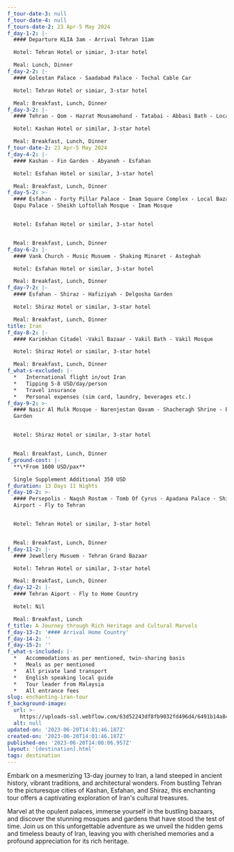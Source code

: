 ```yaml
---
f_tour-date-3: null
f_tour-date-4: null
f_tours-date-2: 23 Apr-5 May 2024
f_day-1-2: |-
  #### Departure KLIA 3am - Arrival Tehran 11am

  Hotel: Tehran Hotel or simiar, 3-star hotel

  Meal: Lunch, Dinner
f_day-2-2: |-
  #### Golestan Palace - Saadabad Palace - Tochal Cable Car

  Hotel: Tehran Hotel or simiar, 3-star hotel

  Meal: Breakfast, Lunch, Dinner
f_day-3-2: |-
  #### Tehran - Qom - Hazrat Mousamohand - Tatabai - Abbasi Bath - Local Bazaar

  Hotel: Kashan Hotel or similar, 3-star hotel

  Meal: Breakfast, Lunch, Dinner
f_tour-date-2: 23 Apr-5 May 2024
f_day-4-2: |-
  #### Kashan - Fin Garden - Abyaneh - Esfahan

  Hotel: Esfahan Hotel or similar, 3-star hotel

  Meal: Breakfast, Lunch, Dinner
f_day-5-2: >-
  #### Esfahan - Forty Pillar Palace - Imam Square Complex - Local Bazaar - Ali
  Qapu Palace - Sheikh Loftollah Mosque - Imam Mosque


  Hotel: Esfahan Hotel or similar, 3-star hotel


  Meal: Breakfast, Lunch, Dinner
f_day-6-2: |-
  #### Vank Church - Music Musuem - Shaking Minaret - Asteghah

  Hotel: Esfahan Hotel or similar, 3-star hotel

  Meal: Breakfast, Lunch, Dinner
f_day-7-2: |-
  #### Esfahan - Shiraz - Hafiziyah - Delgosha Garden

  Hotel: Shiraz Hotel or similar, 3-star hotel

  Meal: Breakfast, Lunch, Dinner
title: Iran
f_day-8-2: |-
  #### Karimkhan Citadel -Vakil Bazaar - Vakil Bath - Vakil Mosque

  Hotel: Shiraz Hotel or similar, 3-star hotel

  Meal: Breakfast, Lunch, Dinner
f_what-s-excluded: |-
  *   International flight in/out Iran
  *   Tipping 5-8 USD/day/person
  *   Travel insurance
  *   Personal expenses (sim card, laundry, beverages etc.)
f_day-9-2: >-
  #### Nasir Al Mulk Mosque - Narenjestan Qavam - Shacheragh Shrine - Eram
  Garden


  Hotel: Shiraz Hotel or similar, 3-star hotel


  Meal: Breakfast, Lunch, Dinner
f_ground-cost: |-
  **\*From 1600 USD/pax**

  Single Supplement Additional 350 USD
f_duration: 13 Days 11 Nights
f_day-10-2: >-
  #### Persepolis - Naqsh Rostam - Tomb Of Cyrus - Apadana Palace - Shiraz
  Airport - Fly to Tehran


  Hotel: Tehran Hotel or similar, 3-star hotel


  Meal: Breakfast, Lunch, Dinner
f_day-11-2: |-
  #### Jewellery Musuem - Tehran Grand Bazaar

  Hotel: Tehran Hotel or similar, 3-star hotel

  Meal: Breakfast, Lunch, Dinner
f_day-12-2: |-
  #### Tehran Aiport - Fly to Home Country

  Hotel: Nil

  Meal: Breakfast, Lunch
f_title: A Journey through Rich Heritage and Cultural Marvels
f_day-13-2: '#### Arrival Home Country'
f_day-14-2: ''
f_day-15-2: ''
f_what-s-included: |-
  *   Accommodations as per mentioned, twin-sharing basis
  *   Meals as per mentioned
  *   All private land transport
  *   English speaking local guide
  *   Tour leader from Malaysia
  *   All entrance fees
slug: enchanting-iran-tour
f_background-image:
  url: >-
    https://uploads-ssl.webflow.com/63d52243df8fb9032fd496d4/6491b14a843009bf00a61eb4_647d4081df963a10c496427c_Iran-Tehran.jpeg
  alt: null
updated-on: '2023-06-20T14:01:46.187Z'
created-on: '2023-06-20T14:01:46.187Z'
published-on: '2023-06-20T14:08:06.957Z'
layout: '[destination].html'
tags: destination
---
```


Embark on a mesmerizing 13-day journey to Iran, a land steeped in ancient history, vibrant traditions, and architectural wonders. From bustling Tehran to the picturesque cities of Kashan, Esfahan, and Shiraz, this enchanting tour offers a captivating exploration of Iran's cultural treasures.

Marvel at the opulent palaces, immerse yourself in the bustling bazaars, and discover the stunning mosques and gardens that have stood the test of time. Join us on this unforgettable adventure as we unveil the hidden gems and timeless beauty of Iran, leaving you with cherished memories and a profound appreciation for its rich heritage.
